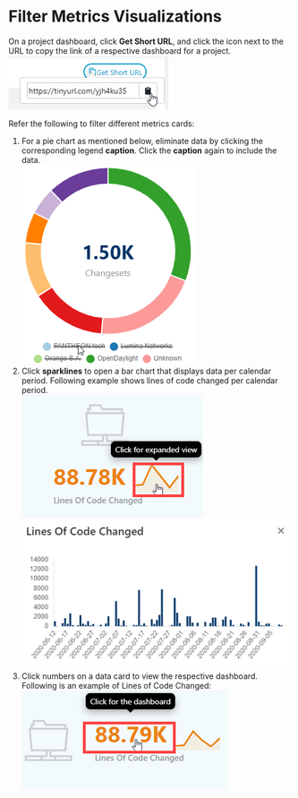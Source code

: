 # Filter Metrics Visualizations

On a project dashboard, click **Get Short URL**, and click the icon next to the URL to copy the link of a respective dashboard for a project.\
![](<../../../.gitbook/assets/get short url.png>)

Refer the following to filter different metrics cards:

1. For a pie chart as mentioned below, eliminate data by clicking the corresponding legend **caption**. Click the **caption** again to include the data.\
   ![](<../../../.gitbook/assets/exclude data.png>)
2. Click **sparklines** to open a bar chart that displays data per calendar period. Following example shows lines of code changed per calendar period.\
   ![](<../../../.gitbook/assets/sparkly line.png>) ![](<../../../.gitbook/assets/sparkly line expanded.png>)
3. Click numbers on a data card to view the respective dashboard. Following is an example of Lines of Code Changed:\
   ![](<../../../.gitbook/assets/click-for-dashboard (1) (1) (1) (1) (1).png>)
